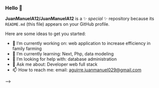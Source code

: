 ### Hello 👋
**JuanManuelA12/JuanManuelA12** is a ✨ _special_ ✨ repository because its `README.md` (this file) appears on your GitHub profile.

Here are some ideas to get you started:

- 🔭 I’m currently working on: web application to increase efficiency in family farming
- 🌱 I’m currently learning: Next, Php, data modeling
- 🤔 I’m looking for help with: database administration
- 💬 Ask me about: Developer web full stack
- 📫 How to reach me: email: aguirre.juanmanuel029@gmail.com

-->
